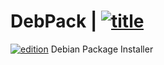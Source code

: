 # DebPack | [![title](https://img.shields.io/badge/DebPack-V1.0-red.svg)](https://github.com/florienzh4x/DebPack/)
[![edition](https://img.shields.io/badge/Stable-Edition-blue.svg)](https://github.com/florienzh4x/DebPack/)
Debian Package Installer
